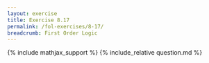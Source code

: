 ```yaml
---
layout: exercise
title: Exercise 8.17
permalink: /fol-exercises/8-17/
breadcrumb: First Order Logic
---
```


{% include mathjax_support %}
{% include_relative question.md %}
